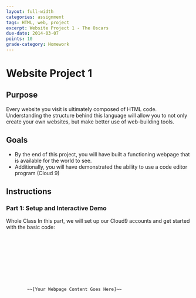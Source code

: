 ```yaml
---
layout: full-width
categories: assignment
tags: HTML, web, project
excerpt: Website Project 1 - The Oscars
due-date: 2014-03-07
points: 10
grade-category: Homework
---
```

# Website Project 1 #

## Purpose ##

Every website you visit is ultimately composed of HTML code.  Understanding the structure behind this language will allow you to not only create your own websites, but make better use of web-building tools.


## Goals ##

*  By the end of this project, you will have built a functioning webpage that is available for the world to see.
* Additionally, you will have demonstrated the ability to use a code editor program (Cloud 9)


## Instructions ##

### Part 1:  Setup and Interactive Demo ###

<span class="label">Whole Class</span> In this part, we will set up our Cloud9 accounts and get started with the basic code:

<pre>
<code>

    <!DOCTYPE html>
    <html>
        <head>
            <title>Type Your Title Here</title>
        </head>
        
        <body>
        
        ~~[Your Webpage Content Goes Here]~~
        
        </body>
    </html>
    
</code>
</pre>
            
            
            
<span class="label">